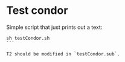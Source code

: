 # Test condor

Simple script that just prints out a text:

````
sh testCondor.sh
```

T2 should be modified in `testCondor.sub`.
